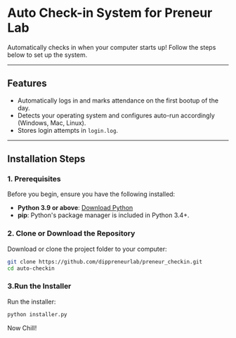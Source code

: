 # Auto Check-in System for Preneur Lab

Automatically checks in when your computer starts up! Follow the steps below to set up the system.

---

## **Features**
- Automatically logs in and marks attendance on the first bootup of the day.
- Detects your operating system and configures auto-run accordingly (Windows, Mac, Linux).
- Stores login attempts in `login.log`.

---

## **Installation Steps**

### 1. Prerequisites
Before you begin, ensure you have the following installed:
- **Python 3.9 or above**: [Download Python](https://www.python.org/downloads/)
- **pip**: Python's package manager is included in Python 3.4+.

### 2. Clone or Download the Repository
Download or clone the project folder to your computer:
```bash
git clone https://github.com/dippreneurlab/preneur_checkin.git
cd auto-checkin
```

### 3.Run the Installer 
Run the installer:
```bash
python installer.py
```

Now Chill!